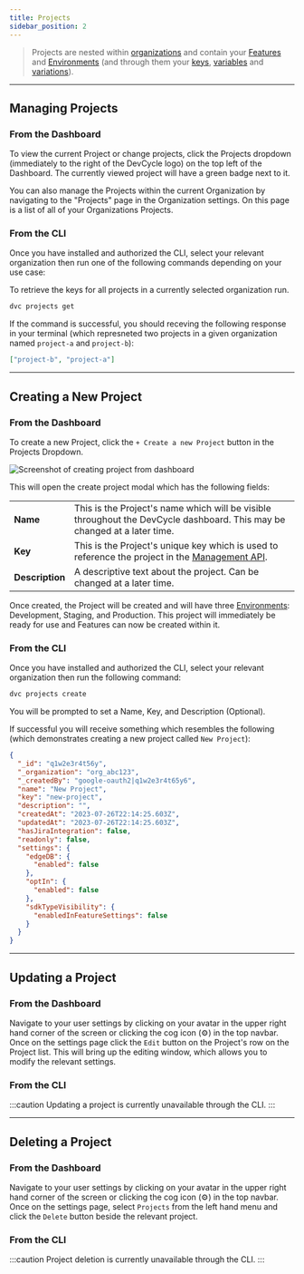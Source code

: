 ```yaml
---
title: Projects
sidebar_position: 2
---
```


> Projects are nested within [organizations](./organizations.md) and contain your [Features](./features.md) and
> [Environments](./environments.md) (and through them your [keys](./keys.md), [variables](./variables.md) and
> [variations](./variations.md)).

---

## Managing Projects

### From the Dashboard

To view the current Project or change projects, click the Projects dropdown (immediately to the right of the DevCycle
logo) on the top left of the Dashboard. The currently viewed project will have a green badge next to it.

You can also manage the Projects within the current Organization by navigating to the "Projects" page in the
Organization settings. On this page is a list of all of your Organizations Projects.

### From the CLI

Once you have installed and authorized the CLI, select your relevant organization then run one of the following commands
depending on your use case:

To retrieve the keys for all projects in a currently selected organization run.

```bash
dvc projects get
```

If the command is successful, you should receving the following response in your terminal (which represneted two
projects in a given organization named `project-a` and `project-b`):

```json
["project-b", "project-a"]
```

---

## Creating a New Project

### From the Dashboard

To create a new Project, click the `+ Create a new Project` button in the Projects Dropdown.

![Screenshot of creating project from dashboard](/essentials/projects/create.png)

This will open the create project modal which has the following fields:

|                 |                                                                                                                          |
| --------------- | ------------------------------------------------------------------------------------------------------------------------ |
| **Name**        | This is the Project's name which will be visible throughout the DevCycle dashboard. This may be changed at a later time. |
| **Key**         | This is the Project's unique key which is used to reference the project in the [Management API](/management-api/).       |
| **Description** | A descriptive text about the project. Can be changed at a later time.                                                    |

Once created, the Project will be created and will have three [Environments](/essentials/environments): Development,
Staging, and Production. This project will immediately be ready for use and Features can now be created within it.

### From the CLI

Once you have installed and authorized the CLI, select your relevant organization then run the following command:

```bash
dvc projects create
```

You will be prompted to set a Name, Key, and Description (Optional).

If successful you will receive something which resembles the following (which demonstrates creating a new project called
`New Project`):

```json
{
  "_id": "q1w2e3r4t56y",
  "_organization": "org_abc123",
  "_createdBy": "google-oauth2|q1w2e3r4t65y6",
  "name": "New Project",
  "key": "new-project",
  "description": "",
  "createdAt": "2023-07-26T22:14:25.603Z",
  "updatedAt": "2023-07-26T22:14:25.603Z",
  "hasJiraIntegration": false,
  "readonly": false,
  "settings": {
    "edgeDB": {
      "enabled": false
    },
    "optIn": {
      "enabled": false
    },
    "sdkTypeVisibility": {
      "enabledInFeatureSettings": false
    }
  }
}
```

---

## Updating a Project

### From the Dashboard

Navigate to your user settings by clicking on your avatar in the upper right hand corner of the screen or clicking the
cog icon (⚙️) in the top navbar. Once on the settings page click the `Edit` button on the Project's row on the Project
list. This will bring up the editing window, which allows you to modify the relevant settings.

### From the CLI

:::caution Updating a project is currently unavailable through the CLI. :::

---

## Deleting a Project

### From the Dashboard

Navigate to your user settings by clicking on your avatar in the upper right hand corner of the screen or clicking the
cog icon (⚙️) in the top navbar. Once on the settings page, select `Projects` from the left hand menu and click the
`Delete` button beside the relevant project.

### From the CLI

:::caution Project deletion is currently unavailable through the CLI. :::
